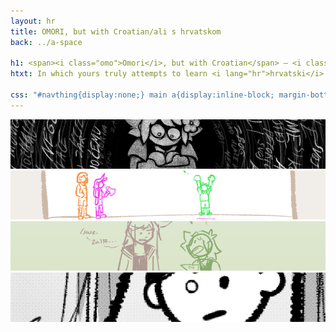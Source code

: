 ```yaml
---
layout: hr
title: OMORI, but with Croatian/ali s hrvatskom
back: ../a-space

h1: <span><i class="omo">Omori</i>, but with Croatian</span> – <i class="omo">Omori</i>, <i lang="hr">ali s hrvatskom</i>
htxt: In which yours truly attempts to learn <i lang="hr">hrvatski</i> (Croatian language), and a one-off pun turns into a piecemeal continuity.

css: "#navthing{display:none;} main a{display:inline-block; margin-bottom:.5em;} main a:hover,main a:focus,main a:active{opacity:.65;} main a:first-of-type img{border-radius:5px 5px 0 0;} main a:last-of-type img{border-radius:0 0 5px 5px;} #back{opacity:.5;}"
---
```

<a href="./"><img src="../assets/img/hr/kuci/1.png" alt="1: where it all began" title="1: where it all began"></a>
<a href="./tr"><img src="../assets/img/hr/kuci/2.png" alt="2: a comic" title="2: a comic"></a>
<a href="./ostatak-aprila"><img src="../assets/img/hr/kuci/3.png" alt="3: April smorgasbord" title="3: April smorgasbord"></a>
<a href="./yaoi"><img src="../assets/img/hr/kuci/4.png" alt="4: yaoi, mostly" title="4: yaoi, mostly"></a>